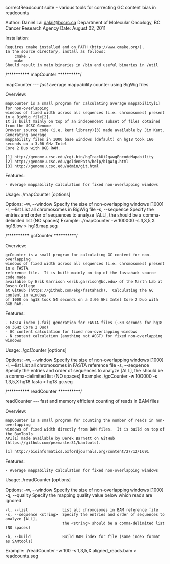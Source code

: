 correctReadcount suite - various tools for correcting GC content bias in readcounts

Author: Daniel Lai <dalai@bccrc.ca> Department of Molecular Oncology, BC Cancer Research Agency
Date:   August 02, 2011

Installation:

	Requires cmake installed and on PATH (http://www.cmake.org/).
	In the source directory, install as follows:
		cmake .
		make
	Should result in main binaries in /bin and useful binaries in /util

/********** mapCounter **********/

mapCounter --- *fast* average mappability counter using BigWig files

Overview:

	mapCounter is a small program for calculating average mappability[1] for non-overlapping
	windows of fixed width across all sequences (i.e. chromosomes) present in a BigWig file[2].
	It is built mainly on top of an independent subset of files obtained from the UCSC Genome
	Browser source code (i.e. kent library)[3] made available by Jim Kent.  Generating average
	mappability files in 1000 base windows (default) on hg18 took 160 seconds on a 3.06 GHz Intel
	Core 2 Duo with 8GB RAM.

	[1] http://genome.ucsc.edu/cgi-bin/hgTrackUi?g=wgEncodeMapability
	[2] http://genome.ucsc.edu/goldenPath/help/bigWig.html
	[3] http://genome.ucsc.edu/admin/git.html

Features:

	- Average mappability calculation for fixed non-overlapping windows

Usage: ./mapCounter [options] <BigWig file>

Options:
    -w, --window <int>       Specify the size of non-overlapping windows [1000]
    -l, --list               List all chromosomes in BigWig file
    -s, --sequence <string>  Specify the entries and order of sequences to analyze [ALL],
                             the <string> should be a comma-delimited list (NO spaces)
Example:
    ./mapCounter -w 100000 -s 1,3,5,X hg18.bw > hg18.map.seg

/********** gcCounter **********/

Overview:

	gcCounter is a small program for calculating GC content for non-overlapping
	windows of fixed width across all sequences (i.e. chromosomes) present in a FASTA
	reference file.  It is built mainly on top of the fastahack source code made
	available by Erik Garrison <erik.garrison@bc.edu> of the Marth Lab at Boson College
	at GitHub (https://github.com/ekg/fastahack).  Calculating the GC content in windows
	of 1000 on hg18 took 54 seconds on a 3.06 GHz Intel Core 2 Duo with 8GB RAM.

Features:

	- FASTA index (.fai) generation for FASTA files (~30 seconds for hg18 on 3GHz Core 2 Duo)
	- GC content calculation for fixed non-overlapping windows
	- N content calculation (anything not ACGT) for fixed non-overlapping windows

Usage: ./gcCounter [options] <FASTA reference>

Options:
    -w, --window <int>       Specify the size of non-overlapping windows [1000]
    -l, --list               List all chromosomes in FASTA reference file
    -s, --sequence <string>  Specify the entries and order of sequences to analyze [ALL],
                             the <string> should be a comma-delimited list (NO spaces)
Example:
    ./gcCounter -w 100000 -s 1,3,5,X hg18.fasta > hg18.gc.seg

/********** readCounter **********/

readCounter --- fast and memory efficient counting of reads in BAM files

Overview:

	mapCounter is a small program for counting the number of reads in non-overlapping
	windows of fixed width directly from BAM files.  It is build on top of the BamTools
	API[1] made available by Derek Barnett on GitHub (https://github.com/pezmaster31/bamtools).

	[1] http://bioinformatics.oxfordjournals.org/content/27/12/1691

Features:

	- Average mappability calculation for fixed non-overlapping windows

Usage: ./readCounter [options] <BAM file>

Options:
    -w, --window <int>       Specify the size of non-overlapping windows [1000]
    -q, --quality <int>      Specify the mapping quality value below which reads are ignored

    -l, --list               List all chromosomes in BAM reference file
    -s, --sequence <string>  Specify the entries and order of sequences to analyze [ALL],
                             the <string> should be a comma-delimited list (NO spaces)

    -b, --build              Build BAM index for file (same index format as SAMtools)
Example:
    ./readCounter -w 100 -s 1,3,5,X aligned_reads.bam > readcounts.seg

